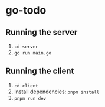 # go-todo

## Running the server

1. `cd server`
2. `go run main.go`

## Running the client

1. `cd client`
2. Install dependencies: `pnpm install`
3. `pnpm run dev`
